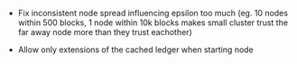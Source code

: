 - Fix inconsistent node spread influencing epsilon too much (eg. 10 nodes within 500 blocks, 1 node within 10k blocks makes small cluster trust the far away node more than they trust eachother)

- Allow only extensions of the cached ledger when starting node